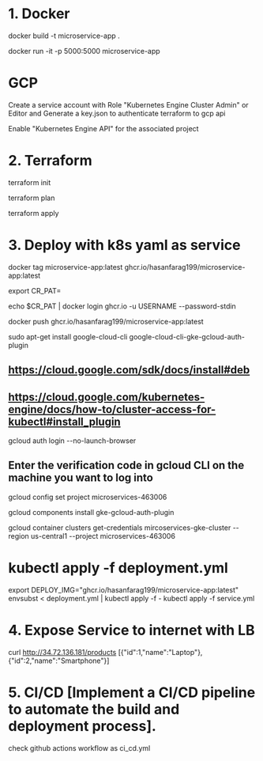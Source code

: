 # 1. Docker
docker build -t microservice-app .

docker run -it -p 5000:5000 microservice-app

# GCP

Create a service account with Role "Kubernetes Engine Cluster Admin" or Editor and Generate a key.json to authenticate terraform to gcp api

Enable "Kubernetes Engine API" for the associated project

# 2. Terraform
terraform init

terraform plan 

terraform apply

# 3. Deploy with k8s yaml as service
docker tag microservice-app:latest ghcr.io/hasanfarag199/microservice-app:latest

export CR_PAT=<your-token>

echo $CR_PAT | docker login ghcr.io -u USERNAME --password-stdin

docker push ghcr.io/hasanfarag199/microservice-app:latest


sudo apt-get install google-cloud-cli google-cloud-cli-gke-gcloud-auth-plugin 
## https://cloud.google.com/sdk/docs/install#deb
## https://cloud.google.com/kubernetes-engine/docs/how-to/cluster-access-for-kubectl#install_plugin

gcloud auth login --no-launch-browser

## Enter the verification code in gcloud CLI on the machine you want to log into

gcloud config set project microservices-463006

gcloud components install gke-gcloud-auth-plugin

gcloud container clusters get-credentials mircoservices-gke-cluster --region us-central1 --project microservices-463006

# kubectl apply -f deployment.yml
export DEPLOY_IMG="ghcr.io/hasanfarag199/microservice-app:latest"
envsubst < deployment.yml | kubectl apply -f -
kubectl apply -f service.yml
# 4. Expose Service to internet with LB

curl http://34.72.136.181/products
[{"id":1,"name":"Laptop"},{"id":2,"name":"Smartphone"}]

# 5. CI/CD [Implement a CI/CD pipeline to automate the build and deployment process].
check github actions workflow as ci_cd.yml